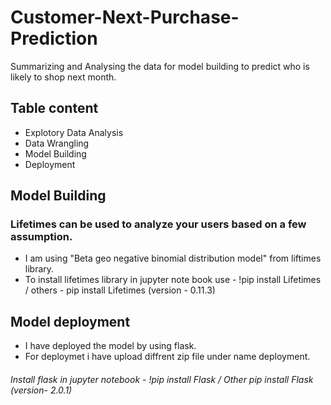 # Customer-Next-Purchase-Prediction
Summarizing and Analysing the data for model building to predict who is likely to shop next month.



## Table content
* Explotory Data Analysis
* Data Wrangling
* Model Building
* Deployment



## Model Building
### Lifetimes can be used to analyze your users based on a few assumption.
* I am using "Beta geo negative binomial distribution model" from liftimes library.
* To install lifetimes library in jupyter note book use - !pip install Lifetimes / others - pip install Lifetimes (version - 0.11.3)


## Model deployment
* I have deployed the model by using flask.
* For deploymet i have upload diffrent zip file under name deployment. 
###### Install flask in jupyter notebook - !pip install Flask / Other pip install Flask (version- 2.0.1)
